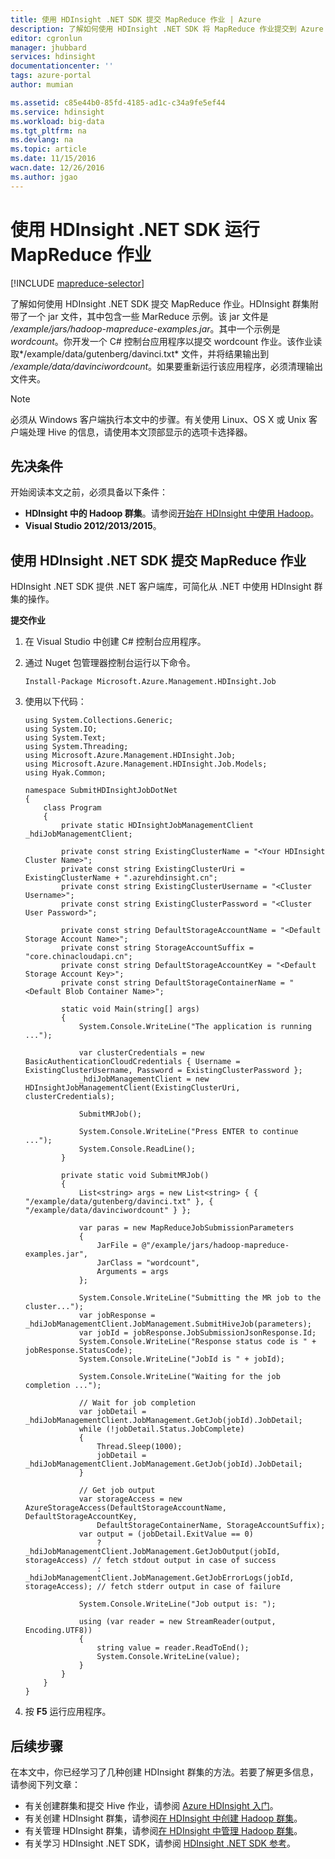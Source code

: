 ```yaml
---
title: 使用 HDInsight .NET SDK 提交 MapReduce 作业 | Azure
description: 了解如何使用 HDInsight .NET SDK 将 MapReduce 作业提交到 Azure HDInsight Hadoop。
editor: cgronlun
manager: jhubbard
services: hdinsight
documentationcenter: ''
tags: azure-portal
author: mumian

ms.assetid: c85e44b0-85fd-4185-ad1c-c34a9fe5ef44
ms.service: hdinsight
ms.workload: big-data
ms.tgt_pltfrm: na
ms.devlang: na
ms.topic: article
ms.date: 11/15/2016
wacn.date: 12/26/2016
ms.author: jgao
---
```


# 使用 HDInsight .NET SDK 运行 MapReduce 作业
[!INCLUDE [mapreduce-selector](../../includes/hdinsight-selector-use-mapreduce.md)]

了解如何使用 HDInsight .NET SDK 提交 MapReduce 作业。HDInsight 群集附带了一个 jar 文件，其中包含一些 MarReduce 示例。该 jar 文件是 */example/jars/hadoop-mapreduce-examples.jar*。其中一个示例是 *wordcount*。你开发一个 C# 控制台应用程序以提交 wordcount 作业。该作业读取*/example/data/gutenberg/davinci.txt* 文件，并将结果输出到 */example/data/davinciwordcount*。如果要重新运行该应用程序，必须清理输出文件夹。

> [!NOTE]
必须从 Windows 客户端执行本文中的步骤。有关使用 Linux、OS X 或 Unix 客户端处理 Hive 的信息，请使用本文顶部显示的选项卡选择器。
> 
> 

## 先决条件
开始阅读本文之前，必须具备以下条件：

* **HDInsight 中的 Hadoop 群集**。请参阅[开始在 HDInsight 中使用 Hadoop](./hdinsight-use-sqoop.md#create-cluster-and-sql-database)。
* **Visual Studio 2012/2013/2015**。

## 使用 HDInsight .NET SDK 提交 MapReduce 作业
HDInsight .NET SDK 提供 .NET 客户端库，可简化从 .NET 中使用 HDInsight 群集的操作。

**提交作业**

1. 在 Visual Studio 中创建 C# 控制台应用程序。
2. 通过 Nuget 包管理器控制台运行以下命令。

    ```
    Install-Package Microsoft.Azure.Management.HDInsight.Job
    ```
3. 使用以下代码：

    ```
    using System.Collections.Generic;
    using System.IO;
    using System.Text;
    using System.Threading;
    using Microsoft.Azure.Management.HDInsight.Job;
    using Microsoft.Azure.Management.HDInsight.Job.Models;
    using Hyak.Common;

    namespace SubmitHDInsightJobDotNet
    {
        class Program
        {
            private static HDInsightJobManagementClient _hdiJobManagementClient;

            private const string ExistingClusterName = "<Your HDInsight Cluster Name>";
            private const string ExistingClusterUri = ExistingClusterName + ".azurehdinsight.cn";
            private const string ExistingClusterUsername = "<Cluster Username>";
            private const string ExistingClusterPassword = "<Cluster User Password>";

            private const string DefaultStorageAccountName = "<Default Storage Account Name>";
            private const string StorageAccountSuffix = "core.chinacloudapi.cn";
            private const string DefaultStorageAccountKey = "<Default Storage Account Key>";
            private const string DefaultStorageContainerName = "<Default Blob Container Name>";

            static void Main(string[] args)
            {
                System.Console.WriteLine("The application is running ...");

                var clusterCredentials = new BasicAuthenticationCloudCredentials { Username = ExistingClusterUsername, Password = ExistingClusterPassword };
                _hdiJobManagementClient = new HDInsightJobManagementClient(ExistingClusterUri, clusterCredentials);

                SubmitMRJob();

                System.Console.WriteLine("Press ENTER to continue ...");
                System.Console.ReadLine();
            }

            private static void SubmitMRJob()
            {
                List<string> args = new List<string> { { "/example/data/gutenberg/davinci.txt" }, { "/example/data/davinciwordcount" } };

                var paras = new MapReduceJobSubmissionParameters
                {
                    JarFile = @"/example/jars/hadoop-mapreduce-examples.jar",
                    JarClass = "wordcount",
                    Arguments = args
                };

                System.Console.WriteLine("Submitting the MR job to the cluster...");
                var jobResponse = _hdiJobManagementClient.JobManagement.SubmitHiveJob(parameters);
                var jobId = jobResponse.JobSubmissionJsonResponse.Id;
                System.Console.WriteLine("Response status code is " + jobResponse.StatusCode);
                System.Console.WriteLine("JobId is " + jobId);

                System.Console.WriteLine("Waiting for the job completion ...");

                // Wait for job completion
                var jobDetail = _hdiJobManagementClient.JobManagement.GetJob(jobId).JobDetail;
                while (!jobDetail.Status.JobComplete)
                {
                    Thread.Sleep(1000);
                    jobDetail = _hdiJobManagementClient.JobManagement.GetJob(jobId).JobDetail;
                }

                // Get job output
                var storageAccess = new AzureStorageAccess(DefaultStorageAccountName, DefaultStorageAccountKey,
                    DefaultStorageContainerName, StorageAccountSuffix);
                var output = (jobDetail.ExitValue == 0)
                    ? _hdiJobManagementClient.JobManagement.GetJobOutput(jobId, storageAccess) // fetch stdout output in case of success
                    : _hdiJobManagementClient.JobManagement.GetJobErrorLogs(jobId, storageAccess); // fetch stderr output in case of failure

                System.Console.WriteLine("Job output is: ");

                using (var reader = new StreamReader(output, Encoding.UTF8))
                {
                    string value = reader.ReadToEnd();
                    System.Console.WriteLine(value);
                }
            }
        }
    }
    ```
4. 按 **F5** 运行应用程序。

## 后续步骤
在本文中，你已经学习了几种创建 HDInsight 群集的方法。若要了解更多信息，请参阅下列文章：

* 有关创建群集和提交 Hive 作业，请参阅 [Azure HDInsight 入门](./hdinsight-hadoop-tutorial-get-started-windows-v1.md)。
* 有关创建 HDInsight 群集，请参阅[在 HDInsight 中创建 Hadoop 群集](./hdinsight-provision-clusters-v1.md)。
* 有关管理 HDInsight 群集，请参阅[在 HDInsight 中管理 Hadoop 群集](./hdinsight-administer-use-management-portal-v1.md)。
* 有关学习 HDInsight .NET SDK，请参阅 [HDInsight .NET SDK 参考](https://msdn.microsoft.com/zh-cn/library/mt271028.aspx)。

<!---HONumber=Mooncake_1219_2016-->
